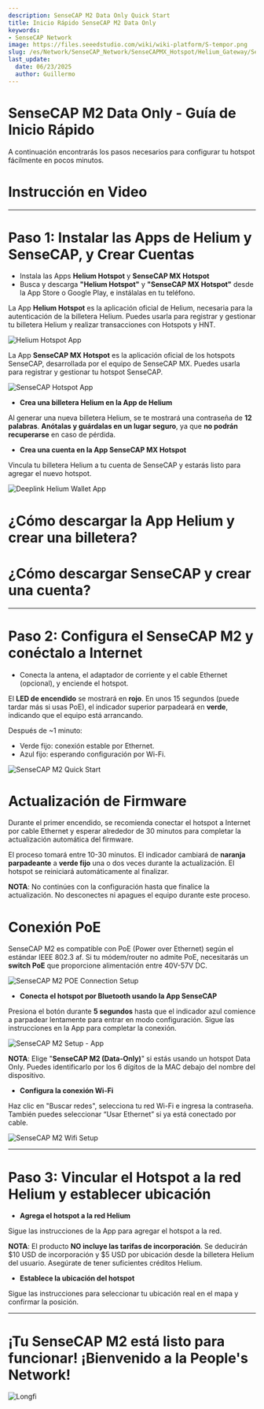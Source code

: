 ```yaml
---
description: SenseCAP M2 Data Only Quick Start
title: Inicio Rápido SenseCAP M2 Data Only
keywords:
- SenseCAP Network
image: https://files.seeedstudio.com/wiki/wiki-platform/S-tempor.png
slug: /es/Network/SenseCAP_Network/SenseCAPMX_Hotspot/Helium_Gateway/SenseCAP_M2_Data_Only/Quick_Start
last_update:
  date: 06/23/2025
  author: Guillermo
---
```


SenseCAP M2 Data Only - Guía de Inicio Rápido
=============================================

A continuación encontrarás los pasos necesarios para configurar tu hotspot fácilmente en pocos minutos.

**Instrucción en Video**
========================

* * *

**Paso 1: Instalar las Apps de Helium y SenseCAP, y Crear Cuentas**
===================================================================

* Instala las Apps **Helium Hotspot** y **SenseCAP MX Hotspot**
* Busca y descarga **"Helium Hotspot"** y **"SenseCAP MX Hotspot"** desde la App Store o Google Play, e instálalas en tu teléfono.

La App **Helium Hotspot** es la aplicación oficial de Helium, necesaria para la autenticación de la billetera Helium. Puedes usarla para registrar y gestionar tu billetera Helium y realizar transacciones con Hotspots y HNT.

![Helium Hotspot App](https://www.sensecapmx.com/wp-content/uploads/2022/07/helium-app-logos-1.webp)

La App **SenseCAP MX Hotspot** es la aplicación oficial de los hotspots SenseCAP, desarrollada por el equipo de SenseCAP MX. Puedes usarla para registrar y gestionar tu hotspot SenseCAP.

![SenseCAP Hotspot App](https://www.sensecapmx.com/wp-content/uploads/2022/07/SenseCAP-Hotspot-App.png)

* **Crea una billetera Helium en la App de Helium**

Al generar una nueva billetera Helium, se te mostrará una contraseña de **12 palabras**. **Anótalas y guárdalas en un lugar seguro**, ya que **no podrán recuperarse** en caso de pérdida.

* **Crea una cuenta en la App SenseCAP MX Hotspot**

Vincula tu billetera Helium a tu cuenta de SenseCAP y estarás listo para agregar el nuevo hotspot.

![Deeplink Helium Wallet App](https://www.sensecapmx.com/wp-content/uploads/2022/07/deeplink-1.png)

**¿Cómo descargar la App Helium y crear una billetera?**
========================================================

**¿Cómo descargar SenseCAP y crear una cuenta?**
===============================================

* * *

**Paso 2: Configura el SenseCAP M2 y conéctalo a Internet**
==========================================================

*   Conecta la antena, el adaptador de corriente y el cable Ethernet (opcional), y enciende el hotspot.

El **LED de encendido** se mostrará en **rojo**. En unos 15 segundos (puede tardar más si usas PoE), el indicador superior parpadeará en **verde**, indicando que el equipo está arrancando.

Después de ~1 minuto:
- Verde fijo: conexión estable por Ethernet.
- Azul fijo: esperando configuración por Wi-Fi.

![SenseCAP M2 Quick Start](https://www.sensecapmx.com/wp-content/uploads/2022/07/m2-1.png)

**Actualización de Firmware**
=============================

Durante el primer encendido, se recomienda conectar el hotspot a Internet por cable Ethernet y esperar alrededor de 30 minutos para completar la actualización automática del firmware.

El proceso tomará entre 10-30 minutos. El indicador cambiará de **naranja parpadeante** a **verde fijo** una o dos veces durante la actualización. El hotspot se reiniciará automáticamente al finalizar.

**NOTA**: No continúes con la configuración hasta que finalice la actualización. No desconectes ni apagues el equipo durante este proceso.

**Conexión PoE**
==================

SenseCAP M2 es compatible con PoE (Power over Ethernet) según el estándar IEEE 802.3 af. Si tu módem/router no admite PoE, necesitarás un **switch PoE** que proporcione alimentación entre 40V-57V DC.

![SenseCAP M2 POE Connection Setup](https://www.sensecapmx.com/wp-content/uploads/2022/07/m2-poe.png)

* **Conecta el hotspot por Bluetooth usando la App SenseCAP**

Presiona el botón durante **5 segundos** hasta que el indicador azul comience a parpadear lentamente para entrar en modo configuración. Sigue las instrucciones en la App para completar la conexión.

![SenseCAP M2 Setup - App](https://www.sensecapmx.com/wp-content/uploads/2022/07/m2-setup-app-scaled.jpg)

**NOTA**: Elige "**SenseCAP M2 (Data-Only)**" si estás usando un hotspot Data Only. Puedes identificarlo por los 6 dígitos de la MAC debajo del nombre del dispositivo.

* **Configura la conexión Wi-Fi**

Haz clic en "Buscar redes", selecciona tu red Wi-Fi e ingresa la contraseña. También puedes seleccionar “Usar Ethernet” si ya está conectado por cable.

![SenseCAP M2 Wifi Setup](https://www.sensecapmx.com/wp-content/uploads/2022/07/wifi.png)

* * *

**Paso 3: Vincular el Hotspot a la red Helium y establecer ubicación**
======================================================================

* **Agrega el hotspot a la red Helium**

Sigue las instrucciones de la App para agregar el hotspot a la red.

**NOTA**: El producto **NO incluye las tarifas de incorporación**. Se deducirán $10 USD de incorporación y $5 USD por ubicación desde la billetera Helium del usuario. Asegúrate de tener suficientes créditos Helium.

* **Establece la ubicación del hotspot**

Sigue las instrucciones para seleccionar tu ubicación real en el mapa y confirmar la posición.

* * *

**¡Tu SenseCAP M2 está listo para funcionar! ¡Bienvenido a la People's Network!**
=====================================================================

![Longfi](https://www.sensecapmx.com/wp-content/uploads/2022/06/longfi.webp)